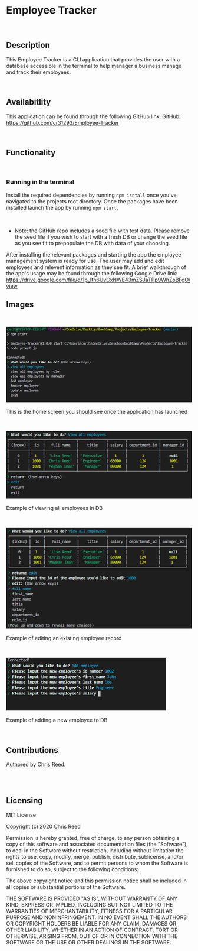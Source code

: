 # Employee Tracker

</br>

## Description

This Employee Tracker is a CLI application that provides the user with a database accessible in the terminal to help manager a business manage and track their employees.

</br>

## Availabitlity

This application can be found through the following GitHub link.
GitHub: https://github.com/cr31293/Employee-Tracker

</br>

## Functionality

</br>

### Running in the terminal
Install the required dependencies by running `npm isntall` once you've navigated to the projects root directory. Once the packages have been installed launch the app by running `npm start`.

</br>

* Note: the GitHub repo includes a seed file with test data. Please remove the seed file if you wish to start with a fresh DB or change the seed file as you see fit to prepopulate the DB with data of your choosing.

After installing the relevant packages and starting the app the employee management system is ready for use. The user may add and edit employees and relevent information as they see fit. A brief walkthrough of the app's usage may be found through the following Google Drive link: https://drive.google.com/file/d/1p_Ith6UvCxNWE43mZSJaTPp9WhZoBFgO/view

## Images

</br>

![trackerHomeScreen](Assets/trackerHome.PNG)

This is the home screen you should see once the application has launched

</br>

![trackerViewAllEmployees](Assets/trackerViewAll.PNG)

Example of viewing all employees in DB

</br>

![trackerEditScreen](Assets/trackerEdit.PNG)

Example of editing an existing employee record

</br>

![trackerAddEmployee](Assets/trackerAdd.PNG)

Example of adding a new employee to DB

</br>

## Contributions

Authored by Chris Reed.

</br>
</br>

## Licensing
MIT License

Copyright (c) 2020 Chris Reed

Permission is hereby granted, free of charge, to any person obtaining a copy
of this software and associated documentation files (the "Software"), to deal
in the Software without restriction, including without limitation the rights
to use, copy, modify, merge, publish, distribute, sublicense, and/or sell
copies of the Software, and to permit persons to whom the Software is
furnished to do so, subject to the following conditions:

The above copyright notice and this permission notice shall be included in all
copies or substantial portions of the Software.

THE SOFTWARE IS PROVIDED "AS IS", WITHOUT WARRANTY OF ANY KIND, EXPRESS OR
IMPLIED, INCLUDING BUT NOT LIMITED TO THE WARRANTIES OF MERCHANTABILITY,
FITNESS FOR A PARTICULAR PURPOSE AND NONINFRINGEMENT. IN NO EVENT SHALL THE
AUTHORS OR COPYRIGHT HOLDERS BE LIABLE FOR ANY CLAIM, DAMAGES OR OTHER
LIABILITY, WHETHER IN AN ACTION OF CONTRACT, TORT OR OTHERWISE, ARISING FROM,
OUT OF OR IN CONNECTION WITH THE SOFTWARE OR THE USE OR OTHER DEALINGS IN THE
SOFTWARE.
